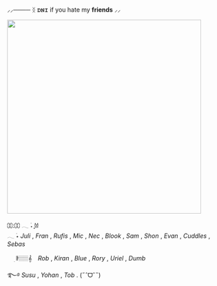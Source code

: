 ⸝⸝────  ᛝ      𝐃𝐍𝐈 if you hate my **friends**    ⸝⸝



 <img src= "https://files.catbox.moe/hdw0gq.png" width="450" height="alto"/>

⩇⩇:⩇⩇ 𓂃 ࣪˖ ִֶָ𐀔  
𓂃 ࣪⋆ *Juli* , *Fran* , *Rufis* , *Mic* , *Nec* , *Blook* , *Sam* , *Shon* , *Evan* , *Cuddles* , *Sebas*

ㅤ ׅ 𝄂𝄚𝅦𝄚𝄞𝅄ㅤ  *Rob* , *Kiran* , *Blue* , *Rory* , *Uriel* , *Dumb*

࿐࿔ *Susu* , *Yohan* , *Tob* . (˶ˆᗜˆ˵)
